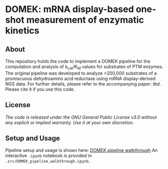 # DOMEK: mRNA display-based one-shot measurement of enzymatic kinetics

## About

This repository holds the code to implement a DOMEK pipeline for the computation and analysis of k<sub>cat</sub>/K<sub>M</sub> values for substrates of PTM enzymes. The original pipeline was developed to analyze >200,000 substrates of a promiscuous dehydroamino acid reductase using mRNA display-derived NGS data. For further details, please refer to the accompanying paper: <i>tbd</i>. Please cite it if you use this code.

## License

_The code is released under the GNU General Public License v3.0 without any explicit or implied warranty. Use it at your own discretion._

## Setup and Usage

Pipeline setup and usage is shown here: [DOMEK pipeline walkthrough](https://nbviewer.org/github/avngrdv/DOMEK/blob/main/src/DOMEK_pipeline_walkthrough.ipynb)
An interactive `.ipynb` notebook is provided in `.src/DOMEK_pipeline_walkthrough.ipynb`.
